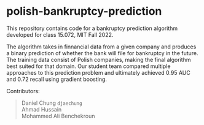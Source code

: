 # polish-bankruptcy-prediction
This repository contains code for a bankruptcy prediction algorithm developed for class 15.072, MIT Fall 2022. 

The algorithm takes in finnancial data from a given company and produces a binary prediction of whether the bank will file for bankruptcy in the future. The training data consist of Polish companies, making the final algorithm best suited for that domain. Our student team compared multiple approaches to this prediction problem and ultimately achieved 0.95 AUC and 0.72 recall using gradient boosting.

Contributors:
>  Daniel Chung `djaechung` <br /> Ahmad Hussain <br /> Mohammed Ali Benchekroun
